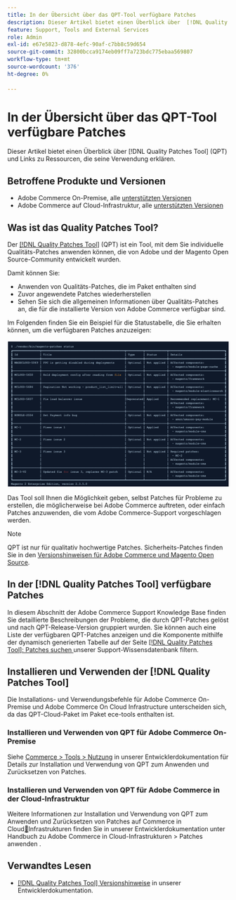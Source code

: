 ```yaml
---
title: In der Übersicht über das QPT-Tool verfügbare Patches
description: Dieser Artikel bietet einen Überblick über  [!DNL Quality Patches Tool]  (QPT) und Links zu Ressourcen, die seine Verwendung erklären.
feature: Support, Tools and External Services
role: Admin
exl-id: e67e5823-d878-4efc-90af-c7bb8c59d654
source-git-commit: 32800bcca9174eb09ff7a723bdc775ebaa569807
workflow-type: tm+mt
source-wordcount: '376'
ht-degree: 0%

---
```


# In der Übersicht über das QPT-Tool verfügbare Patches

Dieser Artikel bietet einen Überblick über [!DNL Quality Patches Tool] (QPT) und Links zu Ressourcen, die seine Verwendung erklären.

## Betroffene Produkte und Versionen

* Adobe Commerce On-Premise, alle [unterstützten Versionen](https://www.adobe.com/content/dam/cc/en/legal/terms/enterprise/pdfs/Adobe-Commerce-Software-Lifecycle-Policy.pdf)
* Adobe Commerce auf Cloud-Infrastruktur, alle [unterstützten Versionen](https://www.adobe.com/content/dam/cc/en/legal/terms/enterprise/pdfs/Adobe-Commerce-Software-Lifecycle-Policy.pdf)

## Was ist das Quality Patches Tool?

Der [[!DNL Quality Patches Tool]](https://github.com/magento/quality-patches) (QPT) ist ein Tool, mit dem Sie individuelle Qualitäts-Patches anwenden können, die von Adobe und der Magento Open Source-Community entwickelt wurden.

Damit können Sie:

* Anwenden von Qualitäts-Patches, die im Paket enthalten sind
* Zuvor angewendete Patches wiederherstellen
* Sehen Sie sich die allgemeinen Informationen über Qualitäts-Patches an, die für die installierte Version von Adobe Commerce verfügbar sind.

Im Folgenden finden Sie ein Beispiel für die Statustabelle, die Sie erhalten können, um die verfügbaren Patches anzuzeigen:

![Magento_PATCHES_LIST](/help/assets/tools/status_table.png)

Das Tool soll Ihnen die Möglichkeit geben, selbst Patches für Probleme zu erstellen, die möglicherweise bei Adobe Commerce auftreten, oder einfach Patches anzuwenden, die vom Adobe Commerce-Support vorgeschlagen werden.

>[!NOTE]
>
>QPT ist nur für qualitativ hochwertige Patches. Sicherheits-Patches finden Sie in den [Versionshinweisen für Adobe Commerce und Magento Open Source](https://experienceleague.adobe.com/docs/commerce-operations/release/notes/overview.html).

## In der [!DNL Quality Patches Tool] verfügbare Patches

In diesem Abschnitt der Adobe Commerce Support Knowledge Base finden Sie detaillierte Beschreibungen der Probleme, die durch QPT-Patches gelöst und nach QPT-Release-Version gruppiert wurden.
Sie können auch eine Liste der verfügbaren QPT-Patches anzeigen und die Komponente mithilfe der dynamisch generierten Tabelle auf der Seite [[!DNL Quality Patches Tool]: Patches suchen ](https://experienceleague.adobe.com/tools/commerce-quality-patches/index.html) unserer Support-Wissensdatenbank filtern.

## Installieren und Verwenden der [!DNL Quality Patches Tool]

Die Installations- und Verwendungsbefehle für Adobe Commerce On-Premise und Adobe Commerce On Cloud Infrastructure unterscheiden sich, da das QPT-Cloud-Paket im Paket ece-tools enthalten ist.

### Installieren und Verwenden von QPT für Adobe Commerce On-Premise

Siehe [Commerce > Tools > Nutzung](../usage.md) in unserer Entwicklerdokumentation für Details zur Installation und Verwendung von QPT zum Anwenden und Zurücksetzen von Patches.

### Installieren und Verwenden von QPT für Adobe Commerce in der Cloud-Infrastruktur

Weitere Informationen zur Installation und Verwendung von QPT zum Anwenden und Zurücksetzen von Patches auf Commerce in Cloud[&#128279;](https://experienceleague.adobe.com/docs/commerce-cloud-service/user-guide/develop/upgrade/apply-patches.html)Infrastrukturen finden Sie in unserer Entwicklerdokumentation unter Handbuch zu Adobe Commerce in Cloud-Infrastrukturen > Patches anwenden .

## Verwandtes Lesen

* [[!DNL Quality Patches Tool] Versionshinweise](https://experienceleague.adobe.com/docs/commerce-operations/tools/quality-patches-tool/release-notes.html) in unserer Entwicklerdokumentation.

